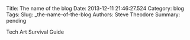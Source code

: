 Title: The name of the blog
Date: 2013-12-11 21:46:27.524
Category: blog
Tags: 
Slug: _the-name-of-the-blog
Authors: Steve Theodore
Summary: pending

Tech Art Survival Guide

